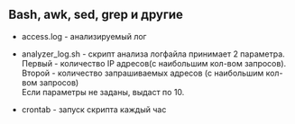 ## Bash, awk, sed, grep и другие

  * access.log - анализируемый лог

  * analyzer_log.sh - скрипт анализа логфайла принимает 2 параметра.  
Первый - количество IP адресов(с наибольшим кол-вом запросов).  
Второй - количество запрашиваемых адресов (с наибольшим кол-вом запросов)  
Если параметры не заданы, выдаст по 10.  

  * crontab - запуск скрипта каждый час  
